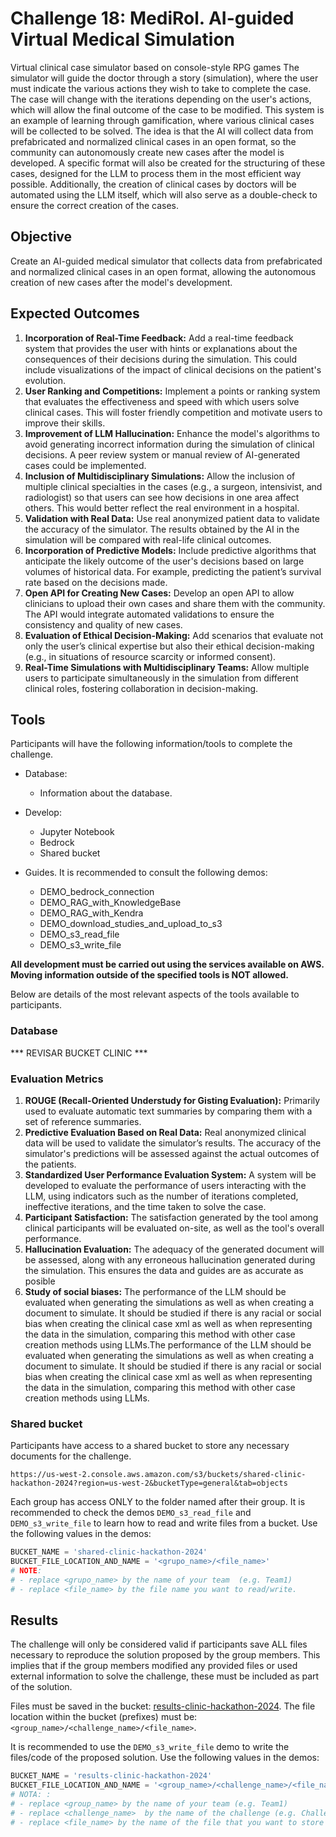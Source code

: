 # Challenge 18: MediRol. AI-guided Virtual Medical Simulation


Virtual clinical case simulator based on console-style RPG games
The simulator will guide the doctor through a story (simulation), where the user must indicate the various actions they wish to take to complete the case. The case will change with the iterations depending on the user's actions, which will allow the final outcome of the case to be modified.
This system is an example of learning through gamification, where various clinical cases will be collected to be solved. The idea is that the AI will collect data from prefabricated and normalized clinical cases in an open format, so the community can autonomously create new cases after the model is developed.
A specific format will also be created for the structuring of these cases, designed for the LLM to process them in the most efficient way possible. Additionally, the creation of clinical cases by doctors will be automated using the LLM itself, which will also serve as a double-check to ensure the correct creation of the cases.



## Objective

Create an AI-guided medical simulator that collects data from prefabricated and normalized clinical cases in an open format, allowing the autonomous creation of new cases after the model's development.

## Expected Outcomes

1.	**Incorporation of Real-Time Feedback:** Add a real-time feedback system that provides the user with hints or explanations about the consequences of their decisions during the simulation. This could include visualizations of the impact of clinical decisions on the patient's evolution.
2.	**User Ranking and Competitions:** Implement a points or ranking system that evaluates the effectiveness and speed with which users solve clinical cases. This will foster friendly competition and motivate users to improve their skills.
3.	**Improvement of LLM Hallucination:** Enhance the model's algorithms to avoid generating incorrect information during the simulation of clinical decisions. A peer review system or manual review of AI-generated cases could be implemented.
4.	**Inclusion of Multidisciplinary Simulations:** Allow the inclusion of multiple clinical specialties in the cases (e.g., a surgeon, intensivist, and radiologist) so that users can see how decisions in one area affect others. This would better reflect the real environment in a hospital.
5.	**Validation with Real Data:** Use real anonymized patient data to validate the accuracy of the simulator. The results obtained by the AI in the simulation will be compared with real-life clinical outcomes.
6.	**Incorporation of Predictive Models:** Include predictive algorithms that anticipate the likely outcome of the user's decisions based on large volumes of historical data. For example, predicting the patient’s survival rate based on the decisions made.
7.	**Open API for Creating New Cases:** Develop an open API to allow clinicians to upload their own cases and share them with the community. The API would integrate automated validations to ensure the consistency and quality of new cases.
8.	**Evaluation of Ethical Decision-Making:** Add scenarios that evaluate not only the user’s clinical expertise but also their ethical decision-making (e.g., in situations of resource scarcity or informed consent).
9.	**Real-Time Simulations with Multidisciplinary Teams:** Allow multiple users to participate simultaneously in the simulation from different clinical roles, fostering collaboration in decision-making.

   

## Tools

Participants will have the following information/tools to complete the challenge.

- Database:
    - Information about the database.

- Develop:
    - Jupyter Notebook
    - Bedrock
    - Shared bucket 

- Guides. It is recommended to consult the following demos:
    - DEMO_bedrock_connection
    - DEMO_RAG_with_KnowledgeBase
    - DEMO_RAG_with_Kendra
    - DEMO_download_studies_and_upload_to_s3
    - DEMO_s3_read_file
    - DEMO_s3_write_file


**All development must be carried out using the services available on AWS. Moving information outside of the specified tools is NOT allowed.**

Below are details of the most relevant aspects of the tools available to participants.

 ### Database
 
*** REVISAR BUCKET CLINIC ***


### Evaluation Metrics

1.	**ROUGE (Recall-Oriented Understudy for Gisting Evaluation):** Primarily used to evaluate automatic text summaries by comparing them with a set of reference summaries.
2.	**Predictive Evaluation Based on Real Data:** Real anonymized clinical data will be used to validate the simulator’s results. The accuracy of the simulator's predictions will be assessed against the actual outcomes of the patients.
3.	**Standardized User Performance Evaluation System:** A system will be developed to evaluate the performance of users interacting with the LLM, using indicators such as the number of iterations completed, ineffective iterations, and the time taken to solve the case.
4.	**Participant Satisfaction:** The satisfaction generated by the tool among clinical participants will be evaluated on-site, as well as the tool's overall performance.
5.	**Hallucination Evaluation:** The adequacy of the generated document will be assessed, along with any erroneous hallucination generated during the simulation. This ensures the data and guides are as accurate as posible
6.	**Study of social biases:** The performance of the LLM should be evaluated when generating the simulations as well as when creating a document to simulate. It should be studied if there is any racial or social bias when creating the clinical case xml as well as when representing the data in the simulation, comparing this method with other case creation methods using LLMs.The performance of the LLM should be evaluated when generating the simulations as well as when creating a document to simulate. It should be studied if there is any racial or social bias when creating the clinical case xml as well as when representing the data in the simulation, comparing this method with other case creation methods using LLMs.

### Shared bucket

Participants have access to a shared bucket to store any necessary documents for the challenge.

```
https://us-west-2.console.aws.amazon.com/s3/buckets/shared-clinic-hackathon-2024?region=us-west-2&bucketType=general&tab=objects
```

Each group has access ONLY to the folder named after their group. It is recommended to check the demos `DEMO_s3_read_file` and `DEMO_s3_write_file` to learn how to read and write files from a bucket. Use the following values in the demos:

```python
BUCKET_NAME = 'shared-clinic-hackathon-2024'
BUCKET_FILE_LOCATION_AND_NAME = '<grupo_name>/<file_name>'
# NOTE:
# - replace <grupo_name> by the name of your team  (e.g. Team1)
# - replace <file_name> by the file name you want to read/write.
```

## Results

The challenge will only be considered valid if participants save ALL files necessary to reproduce the solution proposed by the group members. This implies that if the group members modified any provided files or used external information to solve the challenge, these must be included as part of the solution.

Files must be saved in the bucket: [results-clinic-hackathon-2024](https://us-west-2.console.aws.amazon.com/s3/buckets/results-clinic-hackathon-2024?region=us-west-2&bucketType=general&tab=objects). The file location within the bucket (prefixes) must be: `<group_name>/<challenge_name>/<file_name>`.

It is recommended to use the `DEMO_s3_write_file` demo to write the files/code of the proposed solution. Use the following values in the demos:

```python
BUCKET_NAME = 'results-clinic-hackathon-2024'
BUCKET_FILE_LOCATION_AND_NAME = '<group_name>/<challenge_name>/<file_name>'
# NOTA: :
# - replace <group_name> by the name of your team (e.g. Team1)
# - replace <challenge_name>  by the name of the challenge (e.g. Challenge1)
# - replace <file_name> by the name of the file that you want to store (e.g., main_code_challenge1.ipynb)

```

	




